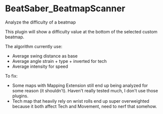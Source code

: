 # BeatSaber_BeatmapScanner
Analyze the difficulty of a beatmap

This plugin will show a difficulty value at the bottom of the selected custom beatmap. <br />

The algorithm currently use:
+ Average swing distance as base
+ Average angle strain + type + inverted for tech
+ Average intensity for speed

To fix:
- Some maps with Mapping Extension still end up being analyzed for some reason (it shouldn't). Haven't really tested much, I don't use those plugins.
- Tech map that heavily rely on wrist rolls end up super overweighted because it both affect Tech and Movement, need to nerf that somehow.
